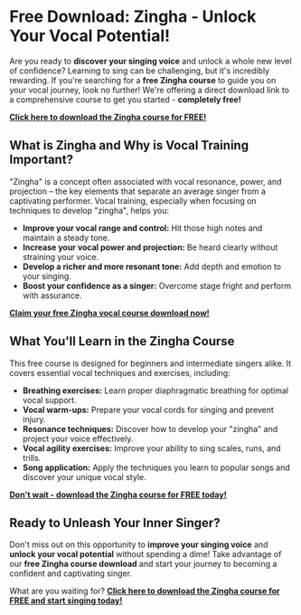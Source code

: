 # Free Download: Zingha - Unlock Your Vocal Potential!

Are you ready to **discover your singing voice** and unlock a whole new level of confidence? Learning to sing can be challenging, but it's incredibly rewarding. If you're searching for a **free Zingha course** to guide you on your vocal journey, look no further! We're offering a direct download link to a comprehensive course to get you started - **completely free!**

[**Click here to download the Zingha course for FREE!**](https://udemywork.com/zingha)

## What is Zingha and Why is Vocal Training Important?

"Zingha" is a concept often associated with vocal resonance, power, and projection – the key elements that separate an average singer from a captivating performer. Vocal training, especially when focusing on techniques to develop "zingha", helps you:

*   **Improve your vocal range and control:** Hit those high notes and maintain a steady tone.
*   **Increase your vocal power and projection:** Be heard clearly without straining your voice.
*   **Develop a richer and more resonant tone:** Add depth and emotion to your singing.
*   **Boost your confidence as a singer:** Overcome stage fright and perform with assurance.

[**Claim your free Zingha vocal course download now!**](https://udemywork.com/zingha)

## What You'll Learn in the Zingha Course

This free course is designed for beginners and intermediate singers alike. It covers essential vocal techniques and exercises, including:

*   **Breathing exercises:** Learn proper diaphragmatic breathing for optimal vocal support.
*   **Vocal warm-ups:** Prepare your vocal cords for singing and prevent injury.
*   **Resonance techniques:** Discover how to develop your "zingha" and project your voice effectively.
*   **Vocal agility exercises:** Improve your ability to sing scales, runs, and trills.
*   **Song application:** Apply the techniques you learn to popular songs and discover your unique vocal style.

[**Don't wait - download the Zingha course for FREE today!**](https://udemywork.com/zingha)

## Ready to Unleash Your Inner Singer?

Don't miss out on this opportunity to **improve your singing voice** and **unlock your vocal potential** without spending a dime! Take advantage of our **free Zingha course download** and start your journey to becoming a confident and captivating singer.

What are you waiting for? **[Click here to download the Zingha course for FREE and start singing today!](https://udemywork.com/zingha)**
